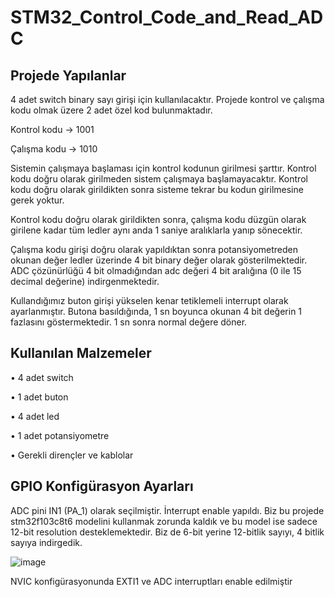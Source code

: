 # STM32_Control_Code_and_Read_ADC
## Projede Yapılanlar
4 adet switch binary sayı girişi için kullanılacaktır. Projede kontrol ve çalışma
kodu olmak üzere 2 adet özel kod bulunmaktadır.

Kontrol kodu -> 1001

Çalışma kodu -> 1010

Sistemin çalışmaya başlaması için kontrol kodunun girilmesi şarttır. Kontrol kodu doğru
olarak girilmeden sistem çalışmaya başlamayacaktır. Kontrol kodu doğru olarak
girildikten sonra sisteme tekrar bu kodun girilmesine gerek yoktur.

Kontrol kodu doğru olarak girildikten sonra, çalışma kodu düzgün olarak girilene kadar
tüm ledler aynı anda 1 saniye aralıklarla yanıp sönecektir.

Çalışma kodu girişi doğru olarak yapıldıktan sonra potansiyometreden okunan değer ledler
üzerinde 4 bit binary değer olarak gösterilmektedir. ADC çözünürlüğü 4 bit olmadığından
adc değeri 4 bit aralığına (0 ile 15 decimal değerine) indirgenmektedir.

Kullandığımız buton girişi yükselen kenar tetiklemeli interrupt olarak ayarlanmıştır.
Butona basıldığında, 1 sn boyunca okunan 4 bit değerin 1 fazlasını göstermektedir.
1 sn sonra normal değere döner.

## Kullanılan Malzemeler
• 4 adet switch

• 1 adet buton

• 4 adet led

• 1 adet potansiyometre

• Gerekli dirençler ve kablolar

## GPIO Konfigürasyon Ayarları
ADC pini IN1 (PA_1) olarak seçilmiştir. İnterrupt enable yapıldı.
Biz bu projede stm32f103c8t6 modelini kullanmak zorunda kaldık ve bu model ise sadece 12-bit
resolution desteklemektedir. Biz de 6-bit yerine 12-bitlik sayıyı, 4 bitlik sayıya indirgedik.

![image](https://user-images.githubusercontent.com/61049743/94343613-f1779980-0021-11eb-803a-e3a82c0d11fa.png)

NVIC konfigürasyonunda EXTI1 ve ADC interruptları enable edilmiştir
